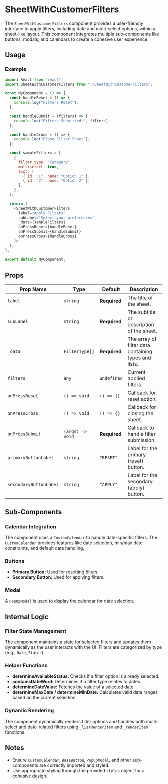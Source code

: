 # SheetWithCustomerFilters

The `SheetWithCustomerFilters` component provides a user-friendly interface to apply filters, including date and multi-select options, within a sheet-like layout. This component integrates multiple sub-components like buttons, modals, and calendars to create a cohesive user experience.

## Usage

### Example

```javascript
import React from "react";
import SheetWithCustomerFilters from "./SheetWithCustomerFilters";

const MyComponent = () => {
  const handleReset = () => {
    console.log("Filters Reset");
  };

  const handleSubmit = (filters) => {
    console.log("Filters Submitted:", filters);
  };

  const handleCross = () => {
    console.log("Close Filter Sheet");
  };

  const sampleFilters = [
    {
      filter_type: "Category",
      multiselect: true,
      list: [
        { id: "1", name: "Option 1" },
        { id: "2", name: "Option 2" },
      ],
    },
  ];

  return (
    <SheetWithCustomerFilters
      label="Apply Filters"
      subLabel="Select your preferences"
      _data={sampleFilters}
      onPressReset={handleReset}
      onPressSubmit={handleSubmit}
      onPressCross={handleCross}
    />
  );
};

export default MyComponent;
```

## Props

| Prop Name              | Type             | Default      | Description                                          |
| ---------------------- | ---------------- | ------------ | ---------------------------------------------------- |
| `label`                | `string`         | **Required** | The title of the sheet.                              |
| `subLabel`             | `string`         | **Required** | The subtitle or description of the sheet.            |
| `_data`                | `FilterType[]`   | **Required** | The array of filter data containing types and lists. |
| `filters`              | `any`            | `undefined`  | Current applied filters.                             |
| `onPressReset`         | `() => void`     | `() => {}`   | Callback for reset action.                           |
| `onPressCross`         | `() => void`     | `() => {}`   | Callback for closing the sheet.                      |
| `onPressSubmit`        | `(args) => void` | **Required** | Callback to handle filter submission.                |
| `primaryButtonLabel`   | `string`         | `"RESET"`    | Label for the primary (reset) button.                |
| `secondaryButtonLabel` | `string`         | `"APPLY"`    | Label for the secondary (apply) button.              |

## Sub-Components

### Calendar Integration

The component uses a `CustomCalendar` to handle date-specific filters. The `CustomCalendar` provides features like date selection, min/max date constraints, and default date handling.

### Buttons

- **Primary Button:** Used for resetting filters.
- **Secondary Button:** Used for applying filters.

### Modal

A `PopUpModal` is used to display the calendar for date selection.

## Internal Logic

### Filter State Management

The component maintains a state for selected filters and updates them dynamically as the user interacts with the UI. Filters are categorized by type (e.g., `Date`, `Status`).

### Helper Functions

- **determineAvailableStatus:** Checks if a filter option is already selected.
- **containsDateWord:** Determines if a filter type relates to dates.
- **determineDateValue:** Fetches the value of a selected date.
- **determineMaxDate / determineMinDate:** Calculates valid date ranges based on the current selection.

### Dynamic Rendering

The component dynamically renders filter options and handles both multi-select and date-related filters using `_listRenderItem` and `_renderItem` functions.

## Notes

- Ensure `CustomCalendar`, `BaseButton`, `PopUpModal`, and other sub-components are correctly imported and styled.
- Use appropriate styling through the provided `styles` object for a cohesive design.
